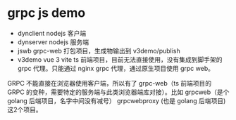 # grpc js demo

- dynclient nodejs 客户端
- dynserver nodejs 服务端
- jswb grpc-web 打包项目，生成物输出到 v3demo/publish
- v3demo vue 3 vite ts 前端项目，目前无法直接使用，没有集成到脚手架的 grpc 代理。只能通过 nginx grpc 代理，通过原生项目使用 grpc web。

GRPC 不能直接在浏览器使用客户端，所以有了 grpc-web（ts 前端项目的 GRPC 的变种，需要特定的服务端与此类浏览器端库对接）。比如 grpcweb（是个 golang 后端项目，名字中间没有减号） grpcwebproxy (也是 golang 后端项目)这2个项目。

